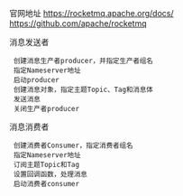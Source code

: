 官网地址 https://rocketmq.apache.org/docs/
https://github.com/apache/rocketmq

   消息发送者
   
     创建消息生产者producer，并指定生产者组名
     指定Nameserver地址
     启动producer
     创建消息对象，指定主题Topic、Tag和消息体
     发送消息
     关闭生产者producer

   消息消费者
   
     创建消费者Consumer，指定消费者组名
     指定Nameserver地址
     订阅主题Topic和Tag
     设置回调函数，处理消息
     启动消费者consumer

    